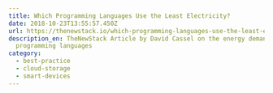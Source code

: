 ```yaml
---
title: Which Programming Languages Use the Least Electricity?
date: 2018-10-23T13:55:57.450Z
url: https://thenewstack.io/which-programming-languages-use-the-least-electricity/
description_en: TheNewStack Article by David Cassel on the energy demands of
  programming languages
category:
  - best-practice
  - cloud-storage
  - smart-devices
---
```

